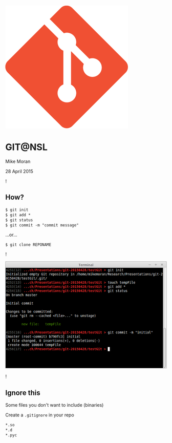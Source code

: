 ![](./Images/gitLogo.png)
# GIT@NSL

Mike Moran

28 April 2015

!

## How?

```
$ git init
$ git add *
$ git status
$ git commit -m "commit message"
```
...or...

```
$ git clone REPONAME
```

!

![](./Images/terminal1.png)

!

## Ignore this

Some files you don't want to include (binaries)

Create a `.gitignore` in your repo

```
*.so
*.d
*.pyc
```

